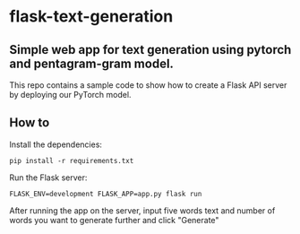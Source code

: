 # flask-text-generation

## Simple web app for text generation using pytorch and pentagram-gram model. 

This repo contains a sample code to show how to create a Flask API server by deploying our PyTorch model.

## How to 

Install the dependencies:

    pip install -r requirements.txt


Run the Flask server:

    FLASK_ENV=development FLASK_APP=app.py flask run
    
After running the app on the server, input five words text and number of words you want to generate further and click "Generate" 


